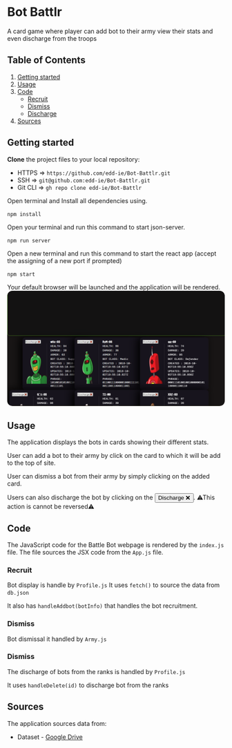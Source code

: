 # Bot Battlr

A card game where player can add bot to their army view their stats and even discharge from the troops

## Table of Contents

1. [Getting started](#Getting-started)
2. [Usage](#Usage)
3. [Code](#Code)
   - [Recruit](#Recruit)
   - [Dismiss](#Dismiss)
   - [Discharge](#Discharge)
4. [Sources](#Sources)

## <a id="Getting-started">Getting started</a>

**Clone** the project files to your local repository:

- HTTPS => `https://github.com/edd-ie/Bot-Battlr.git`
- SSH => `git@github.com:edd-ie/Bot-Battlr.git`
- Git CLI => `gh repo clone edd-ie/Bot-Battlr`

Open terminal and Install all dependencies using.

```
npm install
```

Open your terminal and run this command to start json-server.

```
npm run server
```

Open a new terminal and run this command to start the react app (accept the assigning of a new port if prompted)

```
npm start
```

Your default browser will be launched and the application will be rendered.
<img src="./public/Screenshot.png" 
alt="App screenshot"
style="border-radius:12px;"/>

## <a id="Usage">Usage</a>

The application displays the bots in cards showing their different stats.

User can add a bot to their army by click on the card to which it will be add to the top of site.

User can dismiss a bot from their army by simply clicking on the added card.

Users can also discharge the bot by clicking on the
<button>Discharge ❌</button>.
⚠This action is cannot be reversed⚠

## <a id="Code">Code</a>

The JavaScript code for the Battle Bot webpage is rendered by the `index.js `file.
The file sources the JSX code from the `App.js` file.

### <a id="Recruit">Recruit</a>

Bot display is handle by `Profile.js`
It uses `fetch()` to source the data from `db.json`

It also has `handleAddbot(botInfo)` that handles the bot recruitment.

### <a id="Dismiss">Dismiss</a>

Bot dismissal it handled by `Army.js`

### <a id="Discharge">Dismiss</a>

The discharge of bots from the ranks is handled by `Profile.js`

It uses `handleDelete(id)` to discharge bot from the ranks

## <a id="Sources">Sources</a>

The application sources data from:

- Dataset - [Google Drive](https://drive.google.com/file/d/157IfYxr4Bp63-ByF1g1wCP1uOpQ5i2R4/view)
